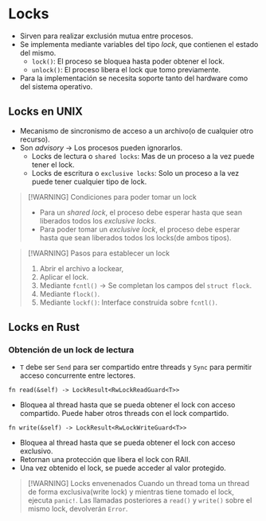 # Locks
- Sirven para realizar exclusión mutua entre procesos.
- Se implementa mediante variables del tipo *lock*, que contienen el estado del mismo.
	- `lock()`: El proceso se bloquea hasta poder obtener el lock.
	- `unlock()`: El proceso libera el lock que tomo previamente.
- Para la implementación se necesita soporte tanto del hardware como del sistema operativo.

## Locks en UNIX
- Mecanismo de sincronismo de acceso a un archivo(o de cualquier otro recurso).
- Son *advisory* -> Los procesos pueden ignorarlos.
	- Locks de lectura o `shared locks`: Mas de un proceso a la vez puede tener el lock.
	- Locks de escritura o `exclusive locks`: Solo un proceso a la vez puede tener cualquier tipo de lock.


> [!WARNING] Condiciones para poder tomar un lock
> - Para un *shared lock*, el proceso debe esperar hasta que sean liberados todos los *exclusive locks*.
> - Para poder tomar un *exclusive lock*, el proceso debe esperar hasta que sean liberados todos los locks(de ambos tipos).


> [!WARNING] Pasos para establecer un lock
> 1. Abrir el archivo a lockear,
> 2. Aplicar el lock.
> 	1. Mediante `fcntl()` -> Se completan los campos del `struct flock`.
> 	2. Mediante `flock()`.
> 	3. Mediante `lockf()`: Interface construida sobre `fcntl()`.


## Locks en Rust

### Obtención de un lock de lectura
- `T` debe ser `Send` para ser compartido entre threads y `Sync` para permitir acceso concurrente entre lectores.
```
fn read(&self) -> LockResult<RwLockReadGuard<T>>
```

- Bloquea al thread hasta que se pueda obtener el lock con acceso compartido. Puede haber otros threads con el lock compartido.

```
fn write(&self) -> LockResult<RwLockWriteGuard<T>>
```

- Bloquea al thread hasta que se pueda obtener el lock con acceso exclusivo.
- Retornan una protección que libera el lock con RAII.
- Una vez obtenido el lock, se puede acceder al valor protegido.


> [!WARNING] Locks envenenados
> Cuando un thread toma un thread de forma exclusiva(write lock) y mientras tiene tomado el lock, ejecuta `panic!`.
> Las llamadas posteriores a `read()` y `write()` sobre el mismo lock, devolverán `Error`.
